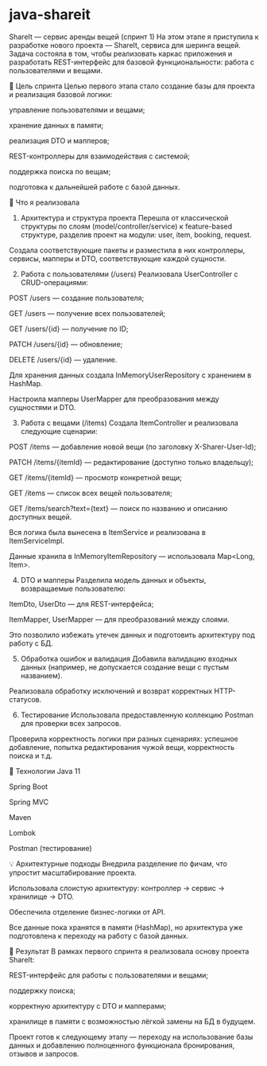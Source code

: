 # java-shareit
ShareIt — сервис аренды вещей (спринт 1)
На этом этапе я приступила к разработке нового проекта — ShareIt, сервиса для шеринга вещей. Задача состояла в том, чтобы реализовать каркас приложения и разработать REST-интерфейс для базовой функциональности: работа с пользователями и вещами.

🎯 Цель спринта
Целью первого этапа стало создание базы для проекта и реализация базовой логики:

управление пользователями и вещами;

хранение данных в памяти;

реализация DTO и мапперов;

REST-контроллеры для взаимодействия с системой;

поддержка поиска по вещам;

подготовка к дальнейшей работе с базой данных.

🧩 Что я реализовала
1. Архитектура и структура проекта
Перешла от классической структуры по слоям (model/controller/service) к feature-based структуре, разделив проект на модули: user, item, booking, request.

Создала соответствующие пакеты и разместила в них контроллеры, сервисы, мапперы и DTO, соответствующие каждой сущности.

2. Работа с пользователями (/users)
Реализовала UserController с CRUD-операциями:

POST /users — создание пользователя;

GET /users — получение всех пользователей;

GET /users/{id} — получение по ID;

PATCH /users/{id} — обновление;

DELETE /users/{id} — удаление.

Для хранения данных создала InMemoryUserRepository с хранением в HashMap.

Настроила мапперы UserMapper для преобразования между сущностями и DTO.

3. Работа с вещами (/items)
Создала ItemController и реализовала следующие сценарии:

POST /items — добавление новой вещи (по заголовку X-Sharer-User-Id);

PATCH /items/{itemId} — редактирование (доступно только владельцу);

GET /items/{itemId} — просмотр конкретной вещи;

GET /items — список всех вещей пользователя;

GET /items/search?text={text} — поиск по названию и описанию доступных вещей.

Вся логика была вынесена в ItemService и реализована в ItemServiceImpl.

Данные хранила в InMemoryItemRepository — использовала Map<Long, Item>.

4. DTO и мапперы
Разделила модель данных и объекты, возвращаемые пользователю:

ItemDto, UserDto — для REST-интерфейса;

ItemMapper, UserMapper — для преобразований между слоями.

Это позволило избежать утечек данных и подготовить архитектуру под работу с БД.

5. Обработка ошибок и валидация
Добавила валидацию входных данных (например, не допускается создание вещи с пустым названием).

Реализовала обработку исключений и возврат корректных HTTP-статусов.

6. Тестирование
Использовала предоставленную коллекцию Postman для проверки всех запросов.

Проверила корректность логики при разных сценариях: успешное добавление, попытка редактирования чужой вещи, корректность поиска и т.д.

🔧 Технологии
Java 11

Spring Boot

Spring MVC

Maven

Lombok

Postman (тестирование)

💡 Архитектурные подходы
Внедрила разделение по фичам, что упростит масштабирование проекта.

Использовала слоистую архитектуру: контроллер → сервис → хранилище → DTO.

Обеспечила отделение бизнес-логики от API.

Все данные пока хранятся в памяти (HashMap), но архитектура уже подготовлена к переходу на работу с базой данных.

📌 Результат
В рамках первого спринта я реализовала основу проекта ShareIt:

REST-интерфейс для работы с пользователями и вещами;

поддержку поиска;

корректную архитектуру с DTO и мапперами;

хранилище в памяти с возможностью лёгкой замены на БД в будущем.

Проект готов к следующему этапу — переходу на использование базы данных и добавлению полноценного функционала бронирования, отзывов и запросов.
